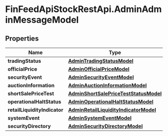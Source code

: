 # FinFeedApiStockRestApi.AdminAdminMessageModel

## Properties

Name | Type | Description | Notes
------------ | ------------- | ------------- | -------------
**tradingStatus** | [**AdminTradingStatusModel**](AdminTradingStatusModel.md) |  | [optional] 
**officialPrice** | [**AdminOfficialPriceModel**](AdminOfficialPriceModel.md) |  | [optional] 
**securityEvent** | [**AdminSecurityEventModel**](AdminSecurityEventModel.md) |  | [optional] 
**auctionInformation** | [**AdminAuctionInformationModel**](AdminAuctionInformationModel.md) |  | [optional] 
**shortSalePriceTest** | [**AdminShortSalePriceTestStatusModel**](AdminShortSalePriceTestStatusModel.md) |  | [optional] 
**operationalHaltStatus** | [**AdminOperationalHaltStatusModel**](AdminOperationalHaltStatusModel.md) |  | [optional] 
**retailLiquidityIndicator** | [**AdminRetailLiquidityIndicatorModel**](AdminRetailLiquidityIndicatorModel.md) |  | [optional] 
**systemEvent** | [**AdminSystemEventModel**](AdminSystemEventModel.md) |  | [optional] 
**securityDirectory** | [**AdminSecurityDirectoryModel**](AdminSecurityDirectoryModel.md) |  | [optional] 


